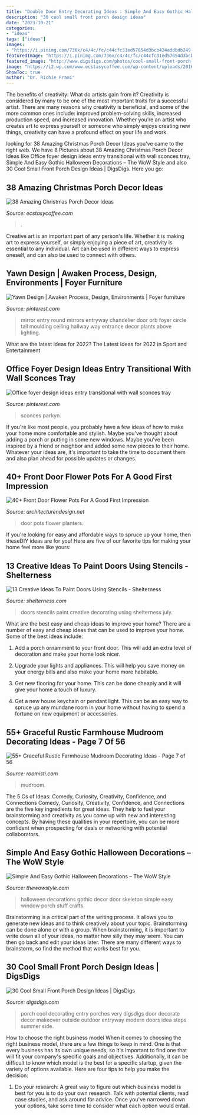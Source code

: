 ```yaml
---
title: "Double Door Entry Decorating Ideas : Simple And Easy Gothic Halloween Decorations – The Wow Style"
description: "30 cool small front porch design ideas"
date: "2023-10-21"
categories:
- "ideas"
tags: ["ideas"]
images:
- "https://i.pinimg.com/736x/c4/4c/fc/c44cfc31ed57654d3bcb424addbdb249--large-round-mirror-round-mirrors.jpg"
featuredImage: "https://i.pinimg.com/736x/c4/4c/fc/c44cfc31ed57654d3bcb424addbdb249--large-round-mirror-round-mirrors.jpg"
featured_image: "http://www.digsdigs.com/photos/cool-small-front-porch-design-ideas-4.jpg"
image: "https://i2.wp.com/www.ecstasycoffee.com/wp-content/uploads/2016/10/Christmas-Porch-Décor-Ideas-21.jpg"
ShowToc: true
author: "Dr. Richie Frami"
---
```



The benefits of creativity: What do artists gain from it?
Creativity is considered by many to be one of the most important traits for a successful artist. There are many reasons why creativity is beneficial, and some of the more common ones include: improved problem-solving skills, increased production speed, and increased innovation. Whether you’re an artist who creates art to express yourself or someone who simply enjoys creating new things, creativity can have a profound effect on your life and work.

	

		
looking for 38 Amazing Christmas Porch Decor Ideas you've came to the right web. We have 8 Pictures about 38 Amazing Christmas Porch Decor Ideas like Office foyer design ideas entry transitional with wall sconces tray, Simple And Easy Gothic Halloween Decorations – The WoW Style and also 30 Cool Small Front Porch Design Ideas | DigsDigs. Here you go:
		
    
## 38 Amazing Christmas Porch Decor Ideas

<img loading=lazy src="https://i2.wp.com/www.ecstasycoffee.com/wp-content/uploads/2016/10/Christmas-Porch-Décor-Ideas-21.jpg" onerror="this.onerror=null;this.src='https://tse2.mm.bing.net/th?id=OIP.eHWKN6jG0iKqn58fJLtcWAHaNI&amp;pid=15.1';" alt="38 Amazing Christmas Porch Decor Ideas">

_Source: ecstasycoffee.com_

>. 

	

Creative art is an important part of any person's life. Whether it is making art to express yourself, or simply enjoying a piece of art, creativity is essential to any individual. Art can be used in different ways to express oneself, and can also be used to connect with others.

    
## Yawn Design | Awaken Process, Design, Environments | Foyer Furniture

<img loading=lazy src="https://i.pinimg.com/736x/c4/4c/fc/c44cfc31ed57654d3bcb424addbdb249--large-round-mirror-round-mirrors.jpg" onerror="this.onerror=null;this.src='https://tse3.mm.bing.net/th?id=OIP.aTq5Jxzqxr_o0E1WJcmiFAHaLM&amp;pid=15.1';" alt="Yawn Design | Awaken Process, Design, Environments | Foyer furniture">

_Source: pinterest.com_

>mirror entry round mirrors entryway chandelier door orb foyer circle tall moulding ceiling hallway way entrance decor plants above lighting. 

	

What are the latest ideas for 2022?
The Latest Ideas for 2022 in Sport and Entertainment

    
## Office Foyer Design Ideas Entry Transitional With Wall Sconces Tray

<img loading=lazy src="https://i.pinimg.com/736x/aa/1f/5a/aa1f5a8dd34a4332533ac2b2b5258a45.jpg" onerror="this.onerror=null;this.src='https://tse3.mm.bing.net/th?id=OIP.-YB50D7pSDgYZIF6O-zOEAHaKo&amp;pid=15.1';" alt="Office foyer design ideas entry transitional with wall sconces tray">

_Source: pinterest.com_

>sconces parkyn. 

	

If you're like most people, you probably have a few ideas of how to make your home more comfortable and stylish. Maybe you've thought about adding a porch or putting in some new windows. Maybe you've been inspired by a friend or neighbor and added some new pieces to their home. Whatever your ideas are, it's important to take the time to document them and also plan ahead for possible updates or changes.

    
## 40+ Front Door Flower Pots For A Good First Impression

<img loading=lazy src="http://cdn.architecturendesign.net/wp-content/uploads/2016/04/AD-Smart-Design-Front-Door-Planters-01.jpg" onerror="this.onerror=null;this.src='https://tse3.mm.bing.net/th?id=OIP.USQ0qnI48CaQUorqM3LMWQHaLL&amp;pid=15.1';" alt="40+ Front Door Flower Pots For A Good First Impression">

_Source: architecturendesign.net_

>door pots flower planters. 

	

If you're looking for easy and affordable ways to spruce up your home, then theseDIY ideas are for you! Here are five of our favorite tips for making your home feel more like yours: 

    
## 13 Creative Ideas To Paint Doors Using Stencils - Shelterness

<img loading=lazy src="http://i.shelterness.com/decorating-doors-with-stencils-5.jpg" onerror="this.onerror=null;this.src='https://tse3.mm.bing.net/th?id=OIP.jC2x874FWAhyXWCKitZERAAAAA&amp;pid=15.1';" alt="13 Creative Ideas To Paint Doors Using Stencils - Shelterness">

_Source: shelterness.com_

>doors stencils paint creative decorating using shelterness july. 

	

What are the best easy and cheap ideas to improve your home?
There are a number of easy and cheap ideas that can be used to improve your home. Some of the best ideas include:
1. Add a porch ornamment to your front door. This will add an extra level of decoration and make your home look nicer.

2. Upgrade your lights and appliances. This will help you save money on your energy bills and also make your home more habitable.

3. Get new flooring for your home. This can be done cheaply and it will give your home a touch of luxury.

4. Get a new house keychain or pendant light. This can be an easy way to spruce up any mundane room in your home without having to spend a fortune on new equipment or accessories.

    
## 55+ Graceful Rustic Farmhouse Mudroom Decorating Ideas - Page 7 Of 56

<img loading=lazy src="https://roomisti.com/wp-content/uploads/2018/10/59-Elegant-Rustic-Farmhouse-Mudroom-Decorating-Ideas-07.jpg" onerror="this.onerror=null;this.src='https://tse2.mm.bing.net/th?id=OIP.tznfqHHm-W4Qm6zIm_emRQHaLF&amp;pid=15.1';" alt="55+ Graceful Rustic Farmhouse Mudroom Decorating Ideas - Page 7 of 56">

_Source: roomisti.com_

>mudroom. 

	

The 5 Cs of Ideas: Comedy, Curiosity, Creativity, Confidence, and Connections
Comedy, Curiosity, Creativity, Confidence, and Connections are the five key ingredients for great ideas. They help to fuel your brainstorming and creativity as you come up with new and interesting concepts. By having these qualities in your repertoire, you can be more confident when prospecting for deals or networking with potential collaborators.

    
## Simple And Easy Gothic Halloween Decorations – The WoW Style

<img loading=lazy src="http://thewowstyle.com/wp-content/uploads/2016/06/Skeleton-Gothic-Halloween-Decorations.jpg" onerror="this.onerror=null;this.src='https://tse1.mm.bing.net/th?id=OIP.ES67yB2yk8lPAxvAXqzr0AHaKl&amp;pid=15.1';" alt="Simple And Easy Gothic Halloween Decorations – The WoW Style">

_Source: thewowstyle.com_

>halloween decorations gothic decor door skeleton simple easy window porch stuff crafts. 

	

Brainstorming is a critical part of the writing process. It allows you to generate new ideas and to think creatively about your topic. Brainstorming can be done alone or with a group. When brainstorming, it is important to write down all of your ideas, no matter how silly they may seem. You can then go back and edit your ideas later. There are many different ways to brainstorm, so find the method that works best for you.

    
## 30 Cool Small Front Porch Design Ideas | DigsDigs

<img loading=lazy src="http://www.digsdigs.com/photos/cool-small-front-porch-design-ideas-4.jpg" onerror="this.onerror=null;this.src='https://tse4.mm.bing.net/th?id=OIP.ovFmTnzuSrsI1l_Fjw-g5wHaLK&amp;pid=15.1';" alt="30 Cool Small Front Porch Design Ideas | DigsDigs">

_Source: digsdigs.com_

>porch cool decorating entry porches very digsdigs door decorate decor makeover outside outdoor entryway modern doors idea steps summer side. 

	

How to choose the right business model
When it comes to choosing the right business model, there are a few things to keep in mind. One is that every business has its own unique needs, so it's important to find one that will fit your company's specific goals and objectives. Additionally, it can be difficult to know which model is the best for a specific startup, given the variety of options available. Here are four tips to help you make the decision: 
1) Do your research: A great way to figure out which business model is best for you is to do your own research. Talk with potential clients, read case studies, and ask around for advice. Once you've narrowed down your options, take some time to consider what each option would entail.

